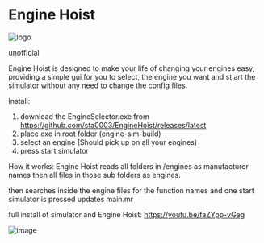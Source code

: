 # Engine Hoist
![logo](https://user-images.githubusercontent.com/65334355/187918447-ddb972a6-ce34-4173-994f-a3c7f5ca97d8.png)

unofficial

Engine Hoist is designed to make your life of changing your engines easy, providing a simple gui for you to select,
the engine you want and st art the simulator without any need to change the config files.

Install:
1. download the EngineSelector.exe from https://github.com/sta0003/EngineHoist/releases/latest
2. place exe in root folder (engine-sim-build)
3. select an engine (Should pick up on all your engines)
4. press start simulator



How it works:
Engine Hoist reads all folders in /engines as manufacturer names then all files in those sub folders as engines.

then searches inside the engine files for the function names and one start simulator is pressed updates main.mr



full install of simulator and Engine Hoist:
https://youtu.be/faZYpp-vGeg

![image](https://user-images.githubusercontent.com/65334355/187917960-553c4921-2938-4c5a-bc3d-3843af9a0a54.png)
